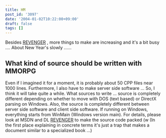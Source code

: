 ```yaml
---
title: HM
post_id: '3097'
date: '2004-01-02T10:22:00+09:00'
draft: false
tags: []
---
```


Besides [REVENGER](/revenger) , more things to make are increasing and it's a bit busy .... About New Year's slowly ......

## What kind of source should be written with MMORPG

Even if I imagined it for a moment, it is probably about 50 CPP files near 1000 lines. Furthermore, I also have to make server side software ... So, I think it will take quite a while. What sources to write ... source is completely different depending on whether to move with DOS (text based) or DirectX parsing on Windows. Also, the source is completely different between server side software and client side software. If running on Windows, everything starts from WinMain (Windows version main). For details, please look at MSDN and DL [REVENGER](/revenger) to make the source code packed (w (In the first place explaining in concrete terms it's just a trap that makes a document similar to a specialized book ...)